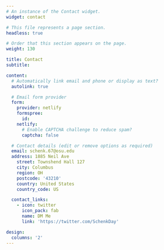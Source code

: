 ```yaml
---
# An instance of the Contact widget.
widget: contact

# This file represents a page section.
headless: true

# Order that this section appears on the page.
weight: 130

title: Contact
subtitle:

content:
  # Automatically link email and phone or display as text?
  autolink: true

  # Email form provider
  form:
    provider: netlify
    formspree:
      id:
    netlify:
      # Enable CAPTCHA challenge to reduce spam?
      captcha: false

  # Contact details (edit or remove options as required)
  email: schenk.67@osu.edu
  address: 1885 Neil Ave
    street: Townshend Hall 127
    city: Columbus
    region: OH
    postcode: '43210'
    country: United States
    country_code: US

  contact_links:
    - icon: twitter
      icon_pack: fab
      name: DM Me
      link: 'https://twitter.com/SchenkDay'

design:
  columns: '2'
---
```


